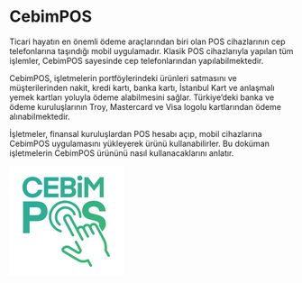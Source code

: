 # CebimPOS

Ticari hayatın en önemli ödeme araçlarından biri olan POS cihazlarının cep telefonlarına taşındığı mobil uygulamadır. Klasik POS cihazlarıyla yapılan tüm işlemler, CebimPOS sayesinde cep telefonlarından yapılabilmektedir.

CebimPOS, işletmelerin portföylerindeki ürünleri satmasını ve müşterilerinden nakit, kredi kartı, banka kartı, İstanbul Kart ve anlaşmalı yemek kartları yoluyla ödeme alabilmesini sağlar. Türkiye’deki banka ve ödeme kuruluşlarının Troy, Mastercard ve Visa logolu kartlarından ödeme alınabilmektedir.

İşletmeler, finansal kuruluşlardan POS hesabı açıp, mobil cihazlarına CebimPOS uygulamasını yükleyerek ürünü kullanabilirler. Bu doküman işletmelerin CebimPOS ürününü nasıl kullanacaklarını anlatır.

![](.gitbook/assets/cebimposlogo.png)

